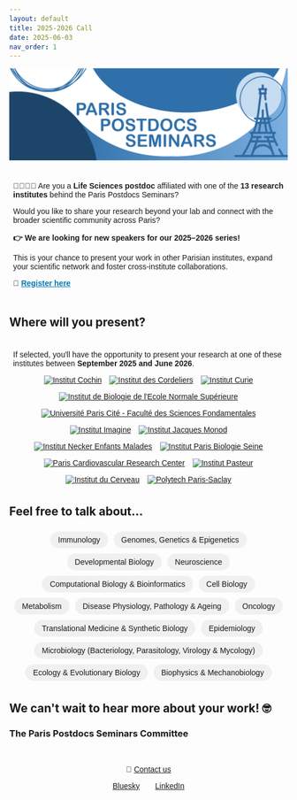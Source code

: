 ```yaml
---
layout: default
title: 2025-2026 Call
date: 2025-06-03
nav_order: 1
---
```


![Paris Postdocs Seminars Header](/assets/pps_header.png)

<section style="max-width: 1000px; margin: 0.5em auto; padding: 0.5em; font-family: sans-serif; position: relative;">
  <p>🧑‍🔬👩‍💻 Are you a <strong>Life Sciences postdoc</strong> affiliated with one of the <strong>13 research institutes</strong> behind the Paris Postdocs Seminars?</p>
  <p>Would you like to share your research beyond your lab and connect with the broader scientific community across Paris?</p>

  <p style="font-size: 1em; font-weight: bold;">
    👉 We are looking for new speakers for our <strong>2025–2026 series</strong>!
  </p>

  <p>This is your chance to present your work in other Parisian institutes, expand your scientific network and foster cross-institute collaborations.</p>

  <p>🔗 <a href="https://docs.google.com/forms/d/e/1FAIpQLSdnRThSSd43dxS_qsFKbGEQyKuKn4LK7zxMhDNM2US8beSSTg/viewform" target="_blank" style="font-weight: bold; color: #0077b5;">Register here</a></p>
</section>

## Where will you present?
<section style="max-width: 1000px; margin: 0.5em auto; padding: 0.5em; font-family: sans-serif;">
    <p>If selected, you'll have the opportunity to present your research at one of these institutes between <strong>September 2025 and June 2026</strong>.</p>
      <div style="display: flex; flex-wrap: wrap; gap: 1em; justify-content: center;">
        <a href="https://institutcochin.fr" target="_blank"><img src="{{ '/assets/cochin_logo.png' | relative_url }}" alt="Institut Cochin" style="height: 80px;"></a>
        <a href="https://www.crcordeliers.fr/" target="_blank"><img src="{{ '/assets/cordeliers_logo.png' | relative_url }}" alt="Institut des Cordeliers" style="height: 80px;"></a>
        <a href="https://www.curie.fr" target="_blank"><img src="{{ '/assets/curie_logo.jpeg' | relative_url }}" alt=" Institut Curie" style="height: 80px;"></a>
        <a href="https://www.ibens.ens.psl.eu" target="_blank"><img src="{{ '/assets/ibens_logo.png' | relative_url }}" alt="Institut de Biologie de l'Ecole Normale Supérieure" style="height: 80px;"></a>
        <a href="https://biomedicale.u-paris.fr/" target="_blank"><img src="{{ '/assets/fds-upc_logo.png' | relative_url }}" alt="Université Paris Cité - Faculté des Sciences Fondamentales" style="height: 80px;"></a>
        <a href="https://www.institutimagine.org" target="_blank"><img src="{{ '/assets/imagine_logo.png' | relative_url }}" alt="Institut Imagine" style="height: 80px;"></a>
        <a href="https://www.ijm.fr" target="_blank"><img src="{{ '/assets/ijm_logo.png' | relative_url }}" alt="Institut Jacques Monod" style="height: 80px;"></a>
        <a href="https://www.institut-necker-enfants-malades.fr/" target="_blank"><img src="{{ '/assets/inem_logo.jpeg' | relative_url }}" alt="Institut Necker Enfants Malades" style="height: 80px;"></a>
        <a href="https://www.ibps.sorbonne-universite.fr/fr" target="_blank"><img src="{{ '/assets/ipbs_logo.png' | relative_url }}" alt="Institut Paris Biologie Seine" style="height: 80px;"></a>
        <a href="https://parcc.inserm.fr/" target="_blank"><img src="{{ '/assets/parcc_logo.png' | relative_url }}" alt="Paris Cardiovascular Research Center" style="height: 80px;"></a>
        <a href="https://www.pasteur.fr" target="_blank"><img src="{{ '/assets/pasteur_logo.png' | relative_url }}" alt="Institut Pasteur" style="height: 80px;"></a>
        <a href="https://icm-institute.org" target="_blank"><img src="{{ '/assets/pbi_logo.jpeg' | relative_url }}" alt="Institut du Cerveau" style="height: 80px;"></a>
        <a href="https://www.polytech.universite-paris-saclay.fr/" target="_blank"><img src="{{ '/assets/polytech_paris_saclay_logo.jpeg' | relative_url }}" alt="Polytech Paris-Saclay" style="height: 80px;"></a>
      </div>
</section>

## Feel free to talk about...
<section style="max-width: 1000px; margin: 0.5em auto; padding: 0.5em; text-align: center; font-family: sans-serif;">
    <div style="display: flex; flex-wrap: wrap; justify-content: center; gap: 10px;">
      <span style="padding: 0.5em 1em; background-color: #f0f0f0; border-radius: 20px;">Immunology</span>
      <span style="padding: 0.5em 1em; background-color: #f0f0f0; border-radius: 20px;">Genomes, Genetics & Epigenetics</span>
      <span style="padding: 0.5em 1em; background-color: #f0f0f0; border-radius: 20px;">Developmental Biology</span>
      <span style="padding: 0.5em 1em; background-color: #f0f0f0; border-radius: 20px;">Neuroscience</span>
      <span style="padding: 0.5em 1em; background-color: #f0f0f0; border-radius: 20px;">Computational Biology & Bioinformatics</span>
      <span style="padding: 0.5em 1em; background-color: #f0f0f0; border-radius: 20px;">Cell Biology</span>
      <span style="padding: 0.5em 1em; background-color: #f0f0f0; border-radius: 20px;">Metabolism</span>
      <span style="padding: 0.5em 1em; background-color: #f0f0f0; border-radius: 20px;">Disease Physiology, Pathology & Ageing</span>
      <span style="padding: 0.5em 1em; background-color: #f0f0f0; border-radius: 20px;">Oncology</span>
      <span style="padding: 0.5em 1em; background-color: #f0f0f0; border-radius: 20px;">Translational Medicine & Synthetic Biology</span>
      <span style="padding: 0.5em 1em; background-color: #f0f0f0; border-radius: 20px;">Epidemiology</span>
      <span style="padding: 0.5em 1em; background-color: #f0f0f0; border-radius: 20px;">Microbiology (Bacteriology, Parasitology, Virology & Mycology)</span>
      <span style="padding: 0.5em 1em; background-color: #f0f0f0; border-radius: 20px;">Ecology & Evolutionary Biology</span>
      <span style="padding: 0.5em 1em; background-color: #f0f0f0; border-radius: 20px;">Biophysics & Mechanobiology</span>
    </div>
</section>

## We can't wait to hear more about your work! 🤓
### The Paris Postdocs Seminars Committee
<br>

<footer style="max-width: 800px; margin: 1em auto; text-align: center; font-family: sans-serif;">
  <p>📧 <a href="mailto:paris.postdocs@gmail.com">Contact us</a></p>
  <p style="display: flex; justify-content: center; gap: 2em;">
    <a href="https://bsky.app/profile/parispostdocs.bsky.social" target="_blank">Bluesky</a>
    <a href="https://www.linkedin.com/company/paris-postdocs-seminars" target="_blank">LinkedIn</a>
  </p>
</footer>

